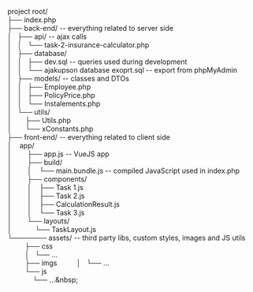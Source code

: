 project&nbsp;root/\
├──&nbsp;index.php\
├──&nbsp;back-end/&nbsp;--&nbsp;everything&nbsp;related&nbsp;to&nbsp;server&nbsp;side\
│&nbsp;&nbsp;&nbsp;├──&nbsp;api/&nbsp;--&nbsp;ajax&nbsp;calls\
│&nbsp;&nbsp;&nbsp;│&nbsp;&nbsp;&nbsp;└──&nbsp;task-2-insurance-calculator.php\
│&nbsp;&nbsp;&nbsp;├──&nbsp;database/\
│&nbsp;&nbsp;&nbsp;│&nbsp;&nbsp;&nbsp;├──&nbsp;dev.sql&nbsp;--&nbsp;queries&nbsp;used&nbsp;during&nbsp;development\
│&nbsp;&nbsp;&nbsp;│&nbsp;&nbsp;&nbsp;└──&nbsp;ajakupson&nbsp;database&nbsp;exoprt.sql&nbsp;--&nbsp;export&nbsp;from&nbsp;phpMyAdmin\
│&nbsp;&nbsp;&nbsp;├──&nbsp;models/&nbsp;--&nbsp;classes&nbsp;and&nbsp;DTOs\
│&nbsp;&nbsp;&nbsp;│&nbsp;&nbsp;&nbsp;├──&nbsp;Employee.php\
│&nbsp;&nbsp;&nbsp;│&nbsp;&nbsp;&nbsp;├──&nbsp;PolicyPrice.php\
│&nbsp;&nbsp;&nbsp;│&nbsp;&nbsp;&nbsp;└──&nbsp;Instalements.php\
│&nbsp;&nbsp;&nbsp;└──&nbsp;utils/\
│&nbsp;&nbsp;&nbsp;&nbsp;&nbsp;&nbsp;&nbsp;├──&nbsp;Utils.php\
│&nbsp;&nbsp;&nbsp;&nbsp;&nbsp;&nbsp;&nbsp;└──&nbsp;xConstants.php\
├──&nbsp;front-end/&nbsp;--&nbsp;everything&nbsp;related&nbsp;to&nbsp;client&nbsp;side\
│&nbsp;&nbsp;&nbsp;&nbsp;app/\
│&nbsp;&nbsp;&nbsp;&nbsp;&nbsp;&nbsp;&nbsp;&nbsp;├──&nbsp;app.js&nbsp;--&nbsp;VueJS&nbsp;app\
│&nbsp;&nbsp;&nbsp;&nbsp;&nbsp;&nbsp;&nbsp;&nbsp;├──&nbsp;build/\
│&nbsp;&nbsp;&nbsp;&nbsp;&nbsp;&nbsp;&nbsp;&nbsp;│&nbsp;&nbsp;&nbsp;&nbsp;└──&nbsp;main.bundle.js&nbsp;--&nbsp;compiled&nbsp;JavaScript&nbsp;used&nbsp;in&nbsp;index.php\
│&nbsp;&nbsp;&nbsp;&nbsp;&nbsp;&nbsp;&nbsp;&nbsp;├──&nbsp;components/\
│&nbsp;&nbsp;&nbsp;&nbsp;&nbsp;&nbsp;&nbsp;&nbsp;│&nbsp;&nbsp;&nbsp;&nbsp;├──&nbsp;Task&nbsp;1.js\
│&nbsp;&nbsp;&nbsp;&nbsp;&nbsp;&nbsp;&nbsp;&nbsp;│&nbsp;&nbsp;&nbsp;&nbsp;├──&nbsp;Task&nbsp;2.js\
│&nbsp;&nbsp;&nbsp;&nbsp;&nbsp;&nbsp;&nbsp;&nbsp;│&nbsp;&nbsp;&nbsp;&nbsp;├──&nbsp;CalculationResult.js\
│&nbsp;&nbsp;&nbsp;&nbsp;&nbsp;&nbsp;&nbsp;&nbsp;│&nbsp;&nbsp;&nbsp;&nbsp;└──&nbsp;Task&nbsp;3.js\
│&nbsp;&nbsp;&nbsp;&nbsp;&nbsp;&nbsp;&nbsp;&nbsp;└──&nbsp;layouts/\
│&nbsp;&nbsp;&nbsp;&nbsp;&nbsp;&nbsp;&nbsp;&nbsp;&nbsp;&nbsp;&nbsp;&nbsp;└──&nbsp;TaskLayout.js\
└───────&nbsp;assets/&nbsp;--&nbsp;third&nbsp;party&nbsp;libs,&nbsp;custom&nbsp;styles,&nbsp;images&nbsp;and&nbsp;JS&nbsp;utils\
&nbsp;&nbsp;&nbsp;&nbsp;&nbsp;&nbsp;&nbsp;&nbsp;&nbsp;├──&nbsp;css\
&nbsp;&nbsp;&nbsp;&nbsp;&nbsp;&nbsp;&nbsp;&nbsp;&nbsp;│&nbsp;&nbsp;&nbsp;└──&nbsp;...\
&nbsp;&nbsp;&nbsp;&nbsp;&nbsp;&nbsp;&nbsp;&nbsp;&nbsp;├──&nbsp;imgs
&nbsp;&nbsp;&nbsp;&nbsp;&nbsp;&nbsp;&nbsp;&nbsp;&nbsp;│&nbsp;&nbsp;&nbsp;└──&nbsp;...\
&nbsp;&nbsp;&nbsp;&nbsp;&nbsp;&nbsp;&nbsp;&nbsp;&nbsp;└──&nbsp;js\
&nbsp;&nbsp;&nbsp;&nbsp;&nbsp;&nbsp;&nbsp;&nbsp;&nbsp;&nbsp;&nbsp;&nbsp;&nbsp;└──&nbsp;...\&nbsp;

